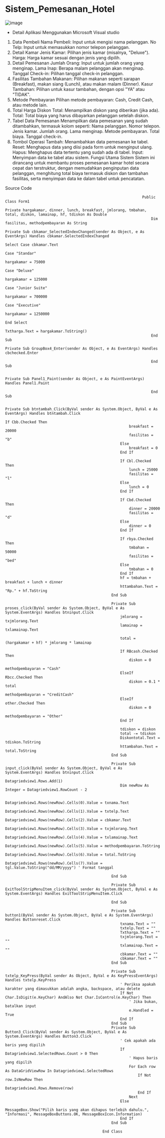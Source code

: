 # Sistem_Pemesanan_Hotel

![image](https://github.com/user-attachments/assets/b4b38add-b945-4c58-932c-ce36fa6238b3)


- Detail Aplikasi Menggunakan Microsoft Visual studio

1. Data Pembeli
Nama Pembeli: Input untuk mengisi nama pelanggan.
No Telp: Input untuk memasukkan nomor telepon pelanggan.
2. Detail Kamar
Jenis Kamar: Pilihan jenis kamar (misalnya, "Deluxe").
Harga: Harga kamar sesuai dengan jenis yang dipilih.
3. Detail Pemesanan
Jumlah Orang: Input untuk jumlah orang yang menginap.
Lama Inap: Berapa malam pelanggan akan menginap.
Tanggal Check-in: Pilihan tanggal check-in pelanggan.
4. Fasilitas Tambahan
Makanan: Pilihan makanan seperti sarapan (Breakfast), makan siang (Lunch), atau makan malam (Dinner).
Kasur Tambahan: Pilihan untuk kasur tambahan, dengan opsi "YA" atau "TIDAK".
5. Metode Pembayaran
Pilihan metode pembayaran: Cash, Credit Cash, atau metode lain.
6. Total Harga
Diskon Total: Menampilkan diskon yang diberikan (jika ada).
Total: Total biaya yang harus dibayarkan pelanggan setelah diskon.
7. Tabel Data Pemesanan
Menampilkan data pemesanan yang sudah ditambahkan, termasuk kolom seperti:
Nama pelanggan.
Nomor telepon.
Jenis kamar.
Jumlah orang.
Lama menginap.
Metode pembayaran.
Total biaya.
Tanggal check-in.
8. Tombol Operasi
Tambah: Menambahkan data pemesanan ke tabel.
Reset: Menghapus data yang diisi pada form untuk menginput ulang.
Hapus: Menghapus data tertentu yang sudah ada di tabel.
Input: Menyimpan data ke tabel atau sistem.
Fungsi Utama Sistem
Sistem ini dirancang untuk membantu proses pemesanan kamar hotel secara cepat dan terstruktur, dengan memudahkan penginputan data pelanggan, menghitung total biaya termasuk diskon dan tambahan fasilitas, serta menyimpan data ke dalam tabel untuk pencatatan.












Source Code







                                                                  Public Class Form1
                                                                      Private hargakamar, dinner, lunch, breakfast, jmlorang, tmbahan, total, diskon, lamainap, hf, tdiskon As Double
                                                                      Dim fasilitas, methodpembayaran As String
                                                                      Private Sub cbkamar_SelectedIndexChanged(sender As Object, e As EventArgs) Handles cbkamar.SelectedIndexChanged
                                                                          Select Case cbkamar.Text
                                                                              Case "Standar"
                                                                                  hargakamar = 75000
                                                                              Case "Deluxe"
                                                                                  hargakamar = 125000
                                                                              Case "Junior Suite"
                                                                                  hargakamar = 700000
                                                                              Case "Executive"
                                                                                  hargakamar = 1250000
                                                                          End Select
                                                                          Txtharga.Text = hargakamar.ToString()
                                                                      End Sub
                                                                      Private Sub GroupBox4_Enter(sender As Object, e As EventArgs) Handles cbchecked.Enter
                                                                  
                                                                      End Sub
                                                                  
                                                                      Private Sub Panel1_Paint(sender As Object, e As PaintEventArgs) Handles Panel1.Paint
                                                                  
                                                                      End Sub
                                                                  
                                                                      Private Sub btntambah_Click(ByVal sender As System.Object, ByVal e As EventArgs) Handles btntambah.Click
                                                                          If Cbb.Checked Then
                                                            breakfast = 20000
                                                            fasilitas = "b"
                                                        Else
                                                            breakfast = 0
                                                        End If
                                                
                                                        If Cbl.Checked Then
                                                            lunch = 25000
                                                            fasilitas = "l"
                                                        Else
                                                            lunch = 0
                                                        End If
                                                
                                                        If Cbd.Checked Then
                                                            dinner = 20000
                                                            fasilitas = "d"
                                                        Else
                                                            dinner = 0
                                                        End If
                                                
                                                        If rbya.Checked Then
                                                            tmbahan = 50000
                                                            fasilitas = "bed"
                                                        Else
                                                            tmbahan = 0
                                                        End If
                                                        hf = tmbahan + breakfast + lunch + dinner
                                                        httambahan.Text = "Rp." + hf.ToString
                                                    End Sub
                                                
                                                    Private Sub proses_click(ByVal sender As System.Object, ByVal e As System.EventArgs) Handles btninput.Click
                                                        jmlorang = txjmlorang.Text
                                                        lamainap = txlamainap.Text
                                                
                                                        total = (hargakamar + hf) * jmlorang * lamainap
                                                
                                                        If RBcash.Checked Then
                                                            diskon = 0
                                                            methodpembayaran = "Cash"
                                                        ElseIf Rbcc.Checked Then
                                                            diskon = 0.1 * total
                                                            methodpembayaran = "CreditCash"
                                                        ElseIf other.Checked Then
                                                            diskon = 0
                                                            methodpembayaran = "Other"
                                                        End If
                                                
                                                        tdiskon = diskon
                                                        total -= tdiskon
                                                        Diskontotal.Text = tdiskon.ToString
                                                        httambahan.Text = total.ToString
                                                    End Sub
                                                
                                                    Private Sub input_click(ByVal sender As System.Object, ByVal e As System.EventArgs) Handles btninput.Click
                                                        Datagriedview1.Rows.Add(1)
                                                        Dim newRow As Integer = Datagriedview1.RowCount - 2
                                                
                                                        Datagriedview1.Rows(newRow).Cells(0).Value = txnama.Text
                                                        Datagriedview1.Rows(newRow).Cells(1).Value = txtelp.Text
                                                        Datagriedview1.Rows(newRow).Cells(2).Value = cbkamar.Text
                                                        Datagriedview1.Rows(newRow).Cells(3).Value = txjmlorang.Text
                                                        Datagriedview1.Rows(newRow).Cells(4).Value = txlamainap.Text
                                                        Datagriedview1.Rows(newRow).Cells(5).Value = methodpembayaran.ToString
                                                        Datagriedview1.Rows(newRow).Cells(6).Value = total.ToString
                                                        Datagriedview1.Rows(newRow).Cells(7).Value = tgl.Value.ToString("dd/MM/yyyy") ' Format tanggal
                                                
                                                    End Sub
                                                
                                                    Private Sub ExitToolStripMenuItem_click(ByVal sender As System.Object, ByVal e As System.EventArgs) Handles ExitToolStripMenuItem.Click
                                                
                                                    End Sub
                                                
                                                    Private Sub button1(ByVal sender As System.Object, ByVal e As System.EventArgs) Handles Buttonreset.Click
                                                        txnama.Text = ""
                                                        txtelp.Text = ""
                                                        Txtharga.Text = ""
                                                        txjmlorang.Text = ""
                                                        txlamainap.Text = ""
                                                        cbkamar.Text = ""
                                                        cbkamar.Text = ""
                                                    End Sub
                                                
                                                    Private Sub txtelp_KeyPress(ByVal sender As Object, ByVal e As KeyPressEventArgs) Handles txtelp.KeyPress
                                                        ' Periksa apakah karakter yang dimasukkan adalah angka, backspace, atau delete
                                                        If Not Char.IsDigit(e.KeyChar) AndAlso Not Char.IsControl(e.KeyChar) Then
                                                            ' Jika bukan, batalkan input
                                                            e.Handled = True
                                                        End If
                                                    End Sub
                                                    Private Sub Button3_Click(ByVal sender As System.Object, ByVal e As System.EventArgs) Handles Button3.Click
                                                        ' Cek apakah ada baris yang dipilih
                                                        If Datagriedview1.SelectedRows.Count > 0 Then
                                                            ' Hapus baris yang dipilih
                                                            For Each row As DataGridViewRow In Datagriedview1.SelectedRows
                                                                If Not row.IsNewRow Then
                                                                    Datagriedview1.Rows.Remove(row)
                                                                End If
                                                            Next
                                                        Else
                                                            MessageBox.Show("Pilih baris yang akan dihapus terlebih dahulu.", "Informasi", MessageBoxButtons.OK, MessageBoxIcon.Information)
                                                        End If
                                                    End Sub
                                                
                                                End Class
                                                
                                                
